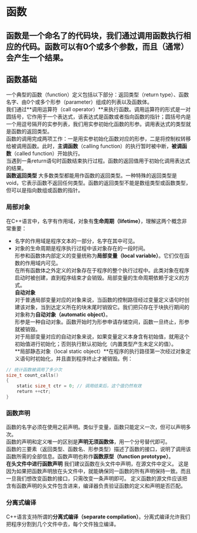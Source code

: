 # 函数 
函数是一个命名了的代码块，我们通过调用函数执行相应的代码。函数可以有0个或多个参数，而且（通常）会产生一个结果。  
---
## 函数基础  
一个典型的函数（function）定义包括以下部分：返回类型（return type）、函数名字、由0个或多个形参（parameter）组成的列表以及函数体。  
我们通过**调用运算符（call operator）**来执行函数。调用运算符的形式是一对圆括号，它作用于一个表达式，该表达式是函数或者指向函数的指针；圆括号内是一个用逗号隔开的实参列表，我们用实参初始化函数的形参。调用表达式的类型就是函数的返回类型。  
函数的调用完成两项工作：一是用实参初始化函数对应的形参，二是将控制权转移给被调用函数。此时，**主调函数**（calling function）的执行暂时被中断，**被调函数**（called function）开始执行。  
当遇到一条return语句时函数结束执行过程。函数的返回值用于初始化调用表达式的结果。  
**函数返回类型**
大多数类型都能用作函数的返回类型。一种特殊的返回类型是void，它表示函数不返回任何类型。函数的返回类型不能是数组类型或函数类型，但可以是指向数组或函数的指针。  
### 局部对象
在C++语言中，名字有作用域，对象有**生命周期（lifetime）**，理解这两个概念非常重要：  
- 名字的作用域是程序文本的一部分，名字在其中可见。  
- 对象的生命周期是程序执行过程中该对象存在的一段时间。  
形参和函数体内部定义的变量统称为**局部变量（local variable）**。它们仅在函数的作用域内可见。  
在所有函数体之外定义的对象存在于程序的整个执行过程中。此类对象在程序启动时被创建，直到程序结束才会销毁。局部变量的生命周期依赖于定义的方式。  
**自动对象**  
对于普通局部变量对应的对象来说，当函数的控制路径经过变量定义语句时创建该对象，当到达定义所在的块末尾时销毁它。我们把只存在于块执行期间的对象称为**自动对象（automatic object）**。  
形参是一种自动对象。函数开始时为形参申请存储空间，函数一旦终止，形参就被销毁。  
对于局部变量对应的自动对象来说，如果变量定义本身含有初始值，就用这个初始值进行初始化；否则执行默认初始化（内置类型产生未定义的值）。  
**局部静态对象（local static object）**在程序的执行路径第一次经过对象定义语句时初始化，并且直到程序终止才被销毁。例：  
```c++
// 统计函数被调用了多少次
size_t count_calls()
{
    static size_t ctr = 0; // 调用结束后，这个值仍然有效
    return ++ctr;
}
```  
### 函数声明
函数的名字必须在使用之前声明。类似于变量，函数只能定义一次，但可以声明多次。  
函数的声明和定义唯一的区别是**声明无须函数体**，用一个分号替代即可。  
函数的三要素（返回类型、函数名、形参类型）描述了函数的接口，说明了调用该函数所需的全部信息。函数声明也称作**函数原型（function prototype）**。  
**在头文件中进行函数声明**
我们建议函数在头文件中声明，在源文件中定义。
这是因为如果把函数声明放在头文件中，就能确保同一函数的所有声明保持一致。而且一旦我们想改变函数的接口，只需改变一条声明即可。
定义函数的源文件应该把含有函数声明的头文件包含进来，编译器负责验证函数的定义和声明是否匹配。  
### 分离式编译
C++语言支持所谓的**分离式编译（separate compilation）**。分离式编译允许我们把程序分割到几个文件中去，每个文件独立编译。  